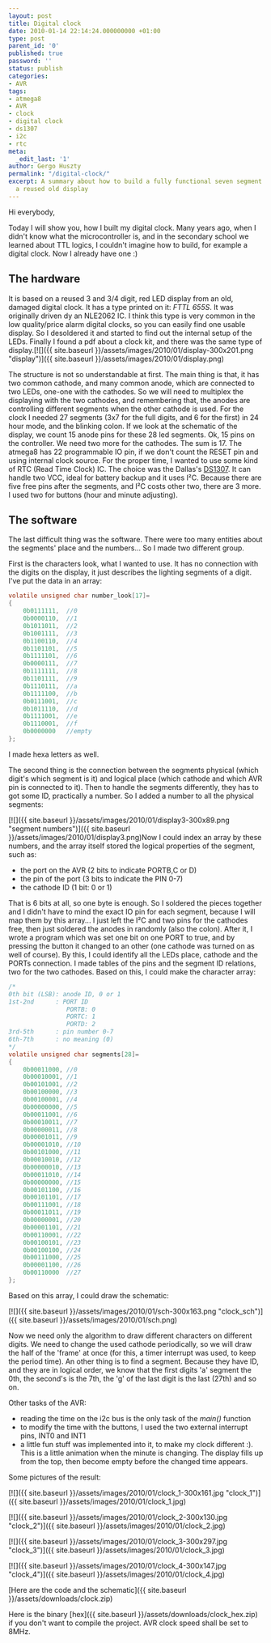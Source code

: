 ```yaml
---
layout: post
title: Digital clock
date: 2010-01-14 22:14:24.000000000 +01:00
type: post
parent_id: '0'
published: true
password: ''
status: publish
categories:
- AVR
tags:
- atmega8
- AVR
- clock
- digital clock
- ds1307
- i2c
- rtc
meta:
  _edit_last: '1'
author: Gergo Huszty
permalink: "/digital-clock/"
excerpt: A summary about how to build a fully functional seven segment LED clock from
  a reused old display
---
```

Hi everybody,

Today I will show you, how I built my digital clock. Many years ago, when I didn't know what the microcontroller is, and in the secondary school we learned about TTL logics, I couldn't imagine how to build, for example a digital clock. Now I already have one :)

<!--more-->

## The hardware

It is based on a reused 3 and 3/4 digit, red LED display from an old, damaged digital clock. It has a type printed on it: _FTTL 655S_. It was originally driven dy an NLE2062 IC. I think this type is very common in the low quality/price alarm digital clocks, so you can easily find one usable display. So I desoldered it and started to find out the internal setup of the LEDs. Finally I found a pdf about a clock kit, and there was the same type of display.[![]({{ site.baseurl }}/assets/images/2010/01/display-300x201.png "display")]({{ site.baseurl }}/assets/images/2010/01/display.png)

The structure is not so understandable at first. The main thing is that, it has two common cathode, and many common anode, which are connected to two LEDs, one-one with the cathodes. So we will need to multiplex the displaying with the two cathodes, and remembering that, the anodes are controlling different segments when the other cathode is used. For the clock I needed 27 segments (3x7 for the full digits, and 6 for the first) in 24 hour mode, and the blinking colon. If we look at the schematic of the display, we count 15 anode pins for these 28 led segments. Ok, 15 pins on the controller. We need two more for the cathodes. The sum is 17. The atmega8 has 22 programmable IO pin, if we don't count the RESET pin and using internal clock source. For the proper time, I wanted to use some kind of RTC (Read Time Clock) IC. The choice was the Dallas's [DS1307](http://www.foxdelta.com/products/wx1/DS1307.pdf). It can handle two VCC, ideal for battery backup and it uses I²C. Because there are five free pins after the segments, and I²C costs other two, there are 3 more. I used two for buttons (hour and minute adjusting).

## The software

The last difficult thing was the software. There were too many entities about the segments' place and the numbers... So I made two different group.

First is the characters look, what I wanted to use. It has no connection with the digits on the display, it just describes the lighting segments of a digit. I've put the data in an array:

```c
volatile unsigned char number_look[17]=
{
	0b0111111,	//0
	0b0000110,	//1
	0b1011011,	//2
	0b1001111,	//3
	0b1100110,	//4
	0b1101101,	//5
	0b1111101,	//6
	0b0000111,	//7
	0b1111111,	//8
	0b1101111,	//9
	0b1110111,	//a
	0b1111100,	//b
	0b0111001,	//c
	0b1011110,	//d
	0b1111001,	//e
	0b1110001,	//f
	0b0000000	//empty
};
```

I made hexa letters as well.

The second thing is the connection between the segments physical (which digit's which segment is it) and logical place (which cathode and which AVR pin is connected to it). Then to handle the segments differently, they has to got some ID, practically a number. So I added a number to all the physical segments:

[![]({{ site.baseurl }}/assets/images/2010/01/display3-300x89.png "segment numbers")]({{ site.baseurl }}/assets/images/2010/01/display3.png)Now I could index an array by these numbers, and the array itself stored the logical properties of the segment, such as:

- the port on the AVR (2 bits to indicate PORTB,C or D)
- the pin of the port (3 bits to indicate the PIN 0-7)
- the cathode ID (1 bit: 0 or 1)

That is 6 bits at all, so one byte is enough. So I soldered the pieces together and I didn't have to mind the exact IO pin for each segment, because I will map them by this array... I just left the I²C and two pins for the cathodes free, then just soldered the anodes in randomly (also the colon). After it, I wrote a program which was set one bit on one PORT to true, and by pressing the button it changed to an other (one cathode was turned on as well of course). By this, I could identify all the LEDs place, cathode and the PORTs connection. I made tables of the pins and the segment ID relations, two for the two cathodes. Based on this, I could make the character array:

```c
/*
0th bit (LSB): anode ID, 0 or 1
1st-2nd      : PORT ID
                PORTB: 0
                PORTC: 1
                PORTD: 2
3rd-5th      : pin number 0-7
6th-7th      : no meaning (0)
*/
volatile unsigned char segments[28]=
{
	0b00011000, //0
	0b00010001, //1
	0b00101001, //2
	0b00100000, //3
	0b00100001, //4
	0b00000000, //5
	0b00011001, //6
	0b00010011, //7
	0b00000011, //8
	0b00001011, //9
	0b00001010, //10
	0b00101000, //11
	0b00010010, //12
	0b00000010, //13
	0b00011010, //14
	0b00000000, //15
	0b00101100, //16
	0b00101101, //17
	0b00111001, //18
	0b00011011, //19
	0b00000001, //20
	0b00001101, //21
	0b00110001, //22
	0b00100101, //23
	0b00100100, //24
	0b00111000, //25
	0b00001100, //26
	0b00110000  //27
};
```

Based on this array, I could draw the schematic:

[![]({{ site.baseurl }}/assets/images/2010/01/sch-300x163.png "clock\_sch")]({{ site.baseurl }}/assets/images/2010/01/sch.png)

Now we need only the algorithm to draw different characters on different digits. We need to change the used cathode periodically, so we will draw the half of the 'frame' at once (for this, a timer interrupt was used, to keep the period time). An other thing is to find a segment. Because they have ID, and they are in logical order, we know that the first digits 'a' segment the 0th, the second's is the 7th, the 'g' of the last digit is the last (27th) and so on.

Other tasks of the AVR:

- reading the time on the i2c bus is the only task of the _main()_ function
- to modify the time with the buttons, I used the two external interrupt pins, INT0 and INT1
- a little fun stuff was implemented into it, to make my clock different :). This is a little animation when the minute is changing. The display fills up from the top, then become empty before the changed time appears.

Some pictures of the result:

[![]({{ site.baseurl }}/assets/images/2010/01/clock_1-300x161.jpg "clock\_1")]({{ site.baseurl }}/assets/images/2010/01/clock_1.jpg)

[![]({{ site.baseurl }}/assets/images/2010/01/clock_2-300x130.jpg "clock\_2")]({{ site.baseurl }}/assets/images/2010/01/clock_2.jpg)

[![]({{ site.baseurl }}/assets/images/2010/01/clock_3-300x297.jpg "clock\_3")]({{ site.baseurl }}/assets/images/2010/01/clock_3.jpg)

[![]({{ site.baseurl }}/assets/images/2010/01/clock_4-300x147.jpg "clock\_4")]({{ site.baseurl }}/assets/images/2010/01/clock_4.jpg)

[Here are the code and the schematic]({{ site.baseurl }}/assets/downloads/clock.zip)

Here is the binary [hex]({{ site.baseurl }}/assets/downloads/clock_hex.zip) if you don't want to compile the project. AVR clock speed shall be set to 8MHz.

